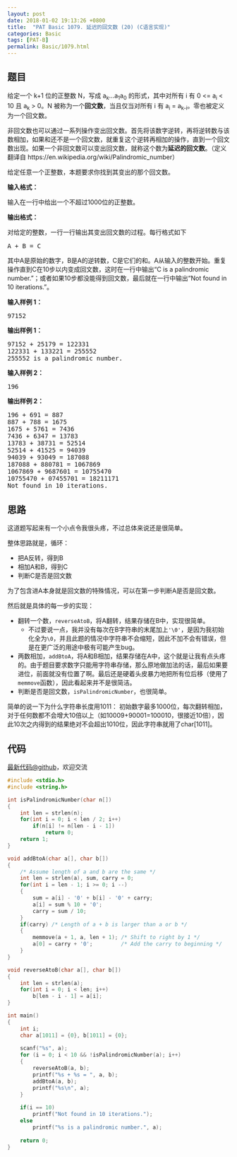 ```yaml
---
layout: post
date: 2018-01-02 19:13:26 +0800
title:  "PAT Basic 1079. 延迟的回文数 (20) (C语言实现)"
categories: Basic
tags: [PAT-B]
permalink: Basic/1079.html
---
```


## 题目

<div id="problemContent">
<p>给定一个 k+1 位的正整数 N，写成 a<sub>k</sub>...a<sub>1</sub>a<sub>0</sub> 的形式，其中对所有 i 有 0 &lt;= a<sub>i</sub> &lt; 10 且 a<sub>k</sub> &gt; 0。N 被称为一个<b>回文数</b>，当且仅当对所有 i 有 a<sub>i</sub> = a<sub>k-i</sub>。零也被定义为一个回文数。
</p>
<p>
非回文数也可以通过一系列操作变出回文数。首先将该数字逆转，再将逆转数与该数相加，如果和还不是一个回文数，就重复这个逆转再相加的操作，直到一个回文数出现。如果一个非回文数可以变出回文数，就称这个数为<b>延迟的回文数</b>。（定义翻译自 https://en.wikipedia.org/wiki/Palindromic_number）
</p>
<p>
给定任意一个正整数，本题要求你找到其变出的那个回文数。
</p>
<p><b>
输入格式：
</b></p>
<p>
输入在一行中给出一个不超过1000位的正整数。
</p>
<p><b>
输出格式：
</b></p>
<p>
对给定的整数，一行一行输出其变出回文数的过程。每行格式如下
</p><pre>
A + B = C
</pre>
<p>
其中A是原始的数字，B是A的逆转数，C是它们的和。A从输入的整数开始。重复操作直到C在10步以内变成回文数，这时在一行中输出“C is a palindromic number.”；或者如果10步都没能得到回文数，最后就在一行中输出“Not found in 10 iterations.”。
</p>
<b>输入样例 1：</b><pre>
97152
</pre>
<b>输出样例 1：</b><pre>
97152 + 25179 = 122331
122331 + 133221 = 255552
255552 is a palindromic number.
</pre>
<b>输入样例 2：</b><pre>
196
</pre>
<b>输出样例 2：</b><pre>
196 + 691 = 887
887 + 788 = 1675
1675 + 5761 = 7436
7436 + 6347 = 13783
13783 + 38731 = 52514
52514 + 41525 = 94039
94039 + 93049 = 187088
187088 + 880781 = 1067869
1067869 + 9687601 = 10755470
10755470 + 07455701 = 18211171
Not found in 10 iterations.
</pre>
</div>

## 思路

这道题写起来有一个小点令我很头疼，不过总体来说还是很简单。

整体思路就是，循环：
- 把A反转，得到B
- 相加A和B，得到C
- 判断C是否是回文数

为了包含进A本身就是回文数的特殊情况，可以在第一步判断A是否是回文数。

然后就是具体的每一步的实现：
- 翻转一个数，`reverseAtoB`，将A翻转，结果存储在B中，实现很简单。
  - 不过要说一点，我并没有每次在B字符串的末尾加上`'\0'`，是因为我初始化全为`\0`，并且此题的情况中字符串不会缩短，因此不加不会有错误，但是在更广泛的用途中极有可能产生bug。
- 两数相加，`addBtoA`，将A和B相加，结果存储在A中，这个就是让我有点头疼的。由于题目要求数字只能用字符串存储，那么原地做加法的话，最后如果要进位，前面就没有位置了啊。最后还是硬着头皮暴力地把所有位后移（使用了`memmove`函数），因此看起来并不是很简洁。
- 判断是否是回文数，`isPalindromicNumber`，也很简单。

简单的说一下为什么字符串长度用1011：
初始数字最多1000位，每次翻转相加，对于任何数都不会增大10倍以上（如10009+90001=100010，很接近10倍），因此10次之内得到的结果绝对不会超出1010位，因此字符串就用了char[1011]。

## 代码

[最新代码@github](https://github.com/OliverLew/PAT/blob/master/PATBasic/1079.c)，欢迎交流
```c
#include <stdio.h>
#include <string.h>

int isPalindromicNumber(char n[])
{
    int len = strlen(n);
    for(int i = 0; i < len / 2; i++)
        if(n[i] != n[len - i - 1])
            return 0;
    return 1;
}

void addBtoA(char a[], char b[])
{
    /* Assume length of a and b are the same */
    int len = strlen(a), sum, carry = 0;
    for(int i = len - 1; i >= 0; i --)
    {
        sum = a[i] - '0' + b[i] - '0' + carry;
        a[i] = sum % 10 + '0';
        carry = sum / 10;
    }
    if(carry) /* Length of a + b is larger than a or b */
    {
        memmove(a + 1, a, len + 1); /* Shift to right by 1 */
        a[0] = carry + '0';         /* Add the carry to beginning */
    }
}

void reverseAtoB(char a[], char b[])
{
    int len = strlen(a);
    for(int i = 0; i < len; i++)
        b[len - i - 1] = a[i];
}

int main()
{
    int i;
    char a[1011] = {0}, b[1011] = {0};
    
    scanf("%s", a);
    for (i = 0; i < 10 && !isPalindromicNumber(a); i++)
    {
        reverseAtoB(a, b);
        printf("%s + %s = ", a, b);
        addBtoA(a, b);
        printf("%s\n", a);
    }
    
    if(i == 10)
        printf("Not found in 10 iterations.");
    else
        printf("%s is a palindromic number.", a);
    
    return 0;
}

```